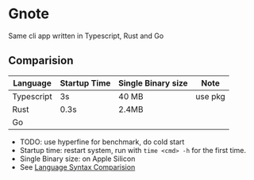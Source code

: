 # Gnote

Same cli app written in Typescript, Rust and Go

## Comparision

| Language   | Startup Time | Single Binary size | Note    |
|------------|--------------|--------------------|---------|
| Typescript | 3s           | 40 MB              | use pkg | 
| Rust       | 0.3s         | 2.4MB              |         |
| Go         |              |                    |         |

- TODO: use hyperfine for benchmark, do cold start
- Startup time: restart system, run with `time <cmd> -h` for the first time.
- Single Binary size: on Apple Silicon
- See [Language Syntax Comparision](https://github.dev/gutenye/gnote/tree/main/lang)
